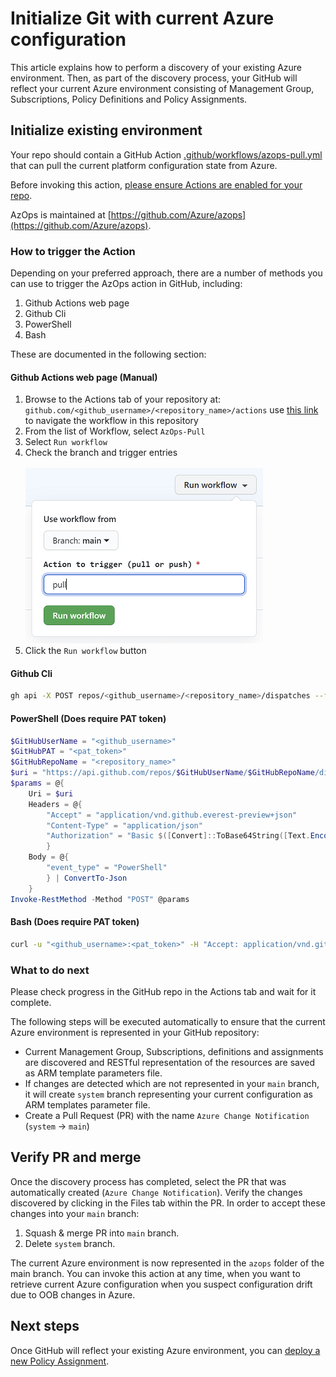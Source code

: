 # Initialize Git with current Azure configuration

This article explains how to perform a discovery of your existing Azure environment. Then, as part of the discovery process, your GitHub will reflect your current Azure environment consisting of Management Group, Subscriptions, Policy Definitions and Policy Assignments.

## Initialize existing environment

Your repo should contain a GitHub Action [.github/workflows/azops-pull.yml](../../.github/workflows/azops-pull.yml) that can pull the current platform configuration state from Azure.

Before invoking this action, [please ensure Actions are enabled for your repo](https://docs.github.com/en/github/administering-a-repository/disabling-or-limiting-github-actions-for-a-repository).

AzOps is maintained at [https://github.com/Azure/azops](https://github.com/Azure/azops).

### How to trigger the Action

Depending on your preferred approach, there are a number of methods you can use to trigger the AzOps action in GitHub, including:

1. Github Actions web page
2. Github Cli
3. PowerShell
4. Bash

These are documented in the following section:

#### Github Actions web page (Manual)

1. Browse to the Actions tab of your repository at:<br> `github.com/<github_username>/<repository_name>/actions` use [this link](../../../../actions?query=workflow%3AAzOps-Pull) to navigate the workflow in this repository
2. From the list of Workflow, select `AzOps-Pull`
3. Select `Run workflow`
4. Check the branch and trigger entries<br><br>![Github Actions, Run workflow](./media/github-workflow-trigger-manual.png)<br>
5. Click the `Run workflow` button

#### Github Cli

```bash
gh api -X POST repos/<github_username>/<repository_name>/dispatches --field event_type="GitHub CLI"
```

#### PowerShell (Does require PAT token)

```powershell
$GitHubUserName = "<github_username>"
$GitHubPAT = "<pat_token>"
$GitHubRepoName = "<repository_name>"
$uri = "https://api.github.com/repos/$GitHubUserName/$GitHubRepoName/dispatches"
$params = @{
    Uri = $uri
    Headers = @{
        "Accept" = "application/vnd.github.everest-preview+json"
        "Content-Type" = "application/json"
        "Authorization" = "Basic $([Convert]::ToBase64String([Text.Encoding]::ASCII.GetBytes(("{0}:{1}" -f $GitHubUserName,$GitHubPAT))))"
        }
    Body = @{
        "event_type" = "PowerShell"
        } | ConvertTo-Json
    }
Invoke-RestMethod -Method "POST" @params
```

#### Bash (Does require PAT token)

```bash
curl -u "<github_username>:<pat_token>" -H "Accept: application/vnd.github.everest-preview+json"  -H "Content-Type: application/json" https://api.github.com/repos/<github_username>/<repository_name>/dispatches --data '{"event_type": "Bash"}'
```

### What to do next

Please check progress in the GitHub repo in the Actions tab and wait for it complete.

The following steps will be executed automatically to ensure that the current Azure environment is represented in your GitHub repository:

* Current Management Group, Subscriptions, definitions and assignments are discovered and RESTful representation of the resources are  saved as ARM template parameters file.
* If changes are detected which are not represented in your `main` branch, it will create `system` branch representing your current configuration as ARM templates parameter file.
* Create a Pull Request (PR) with the name `Azure Change Notification` (`system` -> `main`)

## Verify PR and merge

Once the discovery process has completed, select the PR that was automatically created (`Azure Change Notification`). Verify the changes discovered by clicking in the Files tab within the PR. In order to accept these changes into your `main` branch:

1. Squash & merge PR into `main` branch.
2. Delete `system` branch.

The current Azure environment is now represented in the `azops` folder of the main branch. You can invoke this action at any time, when you want to retrieve current Azure configuration when you suspect configuration drift due to OOB changes in Azure.

## Next steps

Once GitHub will reflect your existing Azure environment, you can [deploy a new Policy Assignment](./deploy-new-policy-assignment.md).
